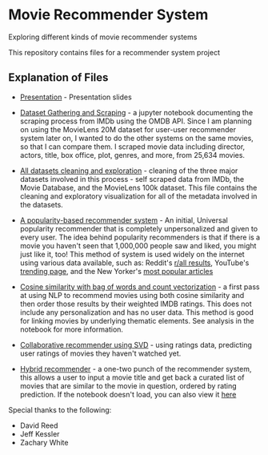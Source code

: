 # Movie Recommender System
Exploring different kinds of movie recommender systems

This repository contains files for a recommender system project

## Explanation of Files

* [Presentation](https://github.com/ecbenezra/recommender-system/blob/master/MovieRecPresentationPDF.pdf) - Presentation slides

* [Dataset Gathering and Scraping](https://github.com/ecbenezra/recommender-system/blob/master/dataset-compiling-scraping.ipynb) - a jupyter notebook documenting the scraping process from IMDb using the OMDB API. Since I am planning on using the MovieLens 20M dataset for user-user recommender system later on, I wanted to do the other systems on the same movies, so that I can compare them. I scraped movie data including director, actors, title, box office, plot, genres, and more, from 25,634 movies.

* [All datasets cleaning and exploration](https://github.com/ecbenezra/recommender-system/blob/master/all-datasets-cleaning-exploration.ipynb) - cleaning of the three major datasets involved in this process - self scraped data from IMDb, the Movie Database, and the MovieLens 100k dataset. This file contains the cleaning and exploratory visualization for all of the metadata involved in the datasets.

* [A popularity-based recommender system](https://github.com/ecbenezra/recommender-system/blob/master/Popularity-based-recommender.ipynb) - An initial, Universal popularity recommender that is completely unpersonalized and given to every user. The idea behind popularity recommenders is that if there is a movie you haven't seen that 1,000,000 people saw and liked, you might just like it, too! This method of system is used widely on the internet using various data available, such as: Reddit's [r/all results](https://www.reddit.com/r/all/), YouTube's [trending page](https://www.youtube.com/feed/trending), and the New Yorker's [most popular articles](https://www.newyorker.com/popular) 

* [Cosine similarity with bag of words and count vectorization](https://github.com/ecbenezra/recommender-system/blob/master/Cosine-similarity-with-NLP-bow.ipynb) - a first pass at using NLP to recommend movies using both cosine similarity and then order those results by their weighted IMDB ratings. This does not include any personalization and has no user data. This method is good for linking movies by underlying thematic elements. See analysis in the notebook for more information.

* [Collaborative recommender using SVD](https://github.com/ecbenezra/recommender-system/blob/master/collaborative-recommender-svd.ipynb) - using ratings data, predicting user ratings of movies they haven't watched yet.

* [Hybrid recommender](https://github.com/ecbenezra/recommender-system/blob/master/hybrid-recommender-system.ipynb) - a one-two punch of the recommender system, this allows a user to input a movie title and get back a curated list of movies that are similar to the movie in question, ordered by rating prediction. If the notebook doesn't load, you can also view it [here](https://nbviewer.jupyter.org/github/ecbenezra/recommender-system/blob/master/hybrid-recommender-system.ipynb)



Special thanks to the following:  
* David Reed 
* Jeff Kessler  
* Zachary White
